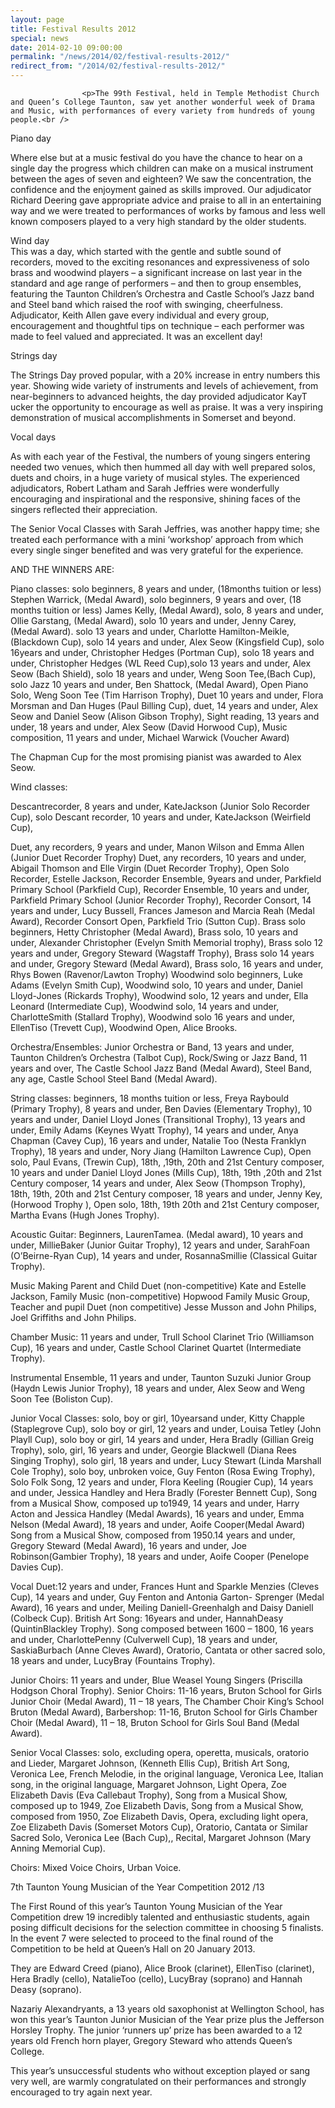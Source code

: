 ```yaml
---
layout: page
title: Festival Results 2012
special: news
date: 2014-02-10 09:00:00
permalink: "/news/2014/02/festival-results-2012/"
redirect_from: "/2014/02/festival-results-2012/"
---
```

<section>

                    
                    <p>The 99th Festival, held in Temple Methodist Church and Queen’s College Taunton, saw yet another wonderful week of Drama and Music, with performances of every variety from hundreds of young people.<br />
Piano day</p>
<p>Where else but at a music festival do you have the chance to hear on a single day the progress which children can make on a musical instrument between the ages of seven and eighteen? We saw the concentration, the confidence and the enjoyment gained as skills improved. Our adjudicator Richard Deering gave appropriate advice and praise to all in an entertaining way and we were treated to performances of works by famous and less well known composers played to a very high standard by the older students.</p>
<p>Wind day<br />
This was a day, which started with the gentle and subtle sound of recorders, moved to the exciting resonances and expressiveness of solo brass and woodwind players – a significant increase on last year in the standard and age range of performers – and then to group ensembles, featuring the Taunton Children’s Orchestra  and Castle School’s  Jazz band and Steel band which raised the roof with swinging, cheerfulness.  Adjudicator, Keith Allen gave every individual and every group, encouragement and thoughtful tips on technique – each performer was made to feel valued and appreciated. It was an excellent day! </p>
<p>Strings day</p>
<p>The Strings Day proved popular, with a 20% increase in entry numbers this year. Showing wide variety of instruments and levels of achievement, from near-beginners to advanced heights, the day provided adjudicator KayT ucker the opportunity to encourage as well as praise. It was a very inspiring demonstration of musical accomplishments in Somerset and beyond.</p>
<p>Vocal days</p>
<p>As with each year of the Festival, the numbers of young singers entering needed two venues, which then hummed all day with well prepared solos, duets and choirs, in a huge variety of musical styles.  The experienced adjudicators, Robert Latham and Sarah Jeffries were wonderfully encouraging and inspirational and the responsive, shining faces of the singers reflected their appreciation.</p>
<p>The Senior Vocal Classes with Sarah Jeffries, was another happy time; she treated each performance with a mini ‘workshop’ approach from which every single singer benefited and was very grateful for the experience.</p>
<p>AND THE WINNERS ARE:</p>
<p>Piano classes: solo beginners, 8 years and under, (18months tuition or less) Stephen Warrick, (Medal Award), solo beginners, 9 years and over, (18 months tuition or less) James Kelly, (Medal Award), solo, 8 years and under, Ollie Garstang, (Medal Award), solo 10 years and under, Jenny Carey, (Medal Award). solo 13 years and under, Charlotte Hamilton-Meikle, (Blackdown Cup), solo 14 years and under, Alex Seow (Kingsfield Cup), solo 16years and under, Christopher Hedges (Portman Cup), solo 18 years and under, Christopher Hedges (WL Reed Cup),solo 13 years and under, Alex Seow (Bach Shield), solo 18 years and under, Weng Soon Tee,(Bach Cup),  solo Jazz 10 years and under, Ben Shattock, (Medal Award),  Open Piano Solo, Weng Soon Tee (Tim Harrison Trophy), Duet 10 years and under, Flora Morsman and Dan Huges (Paul Billing Cup),  duet, 14 years and under, Alex Seow and Daniel Seow (Alison Gibson Trophy),  Sight reading, 13 years and under, 18 years and under, Alex Seow (David  Horwood Cup), Music composition, 11 years and under, Michael Warwick (Voucher Award)</p>
<p>The Chapman Cup for the most promising pianist was awarded to Alex Seow. </p>
<p>Wind classes:</p>
<p>Descantrecorder, 8 years and under, KateJackson (Junior Solo Recorder Cup), solo Descant recorder, 10 years and under, KateJackson (Weirfield Cup), </p>
<p>Duet, any recorders, 9 years and under, Manon Wilson and Emma Allen (Junior Duet Recorder Trophy) Duet, any recorders, 10 years and under, Abigail Thomson and Elle Virgin (Duet Recorder Trophy), Open Solo Recorder, Estelle Jackson, Recorder Ensemble, 9years and under, Parkfield Primary School  (Parkfield Cup), Recorder Ensemble, 10 years and under, Parkfield Primary School (Junior Recorder Trophy), Recorder Consort, 14 years and under, Lucy Bussell, Frances Jameson and Marcia Reah (Medal Award), Recorder Consort Open, Parkfield Trio (Sutton Cup). Brass solo beginners, Hetty Christopher (Medal Award), Brass solo, 10 years and under, Alexander Christopher (Evelyn Smith Memorial trophy), Brass solo 12 years and under, Gregory Steward (Wagstaff Trophy), Brass solo 14 years and under, Gregory Steward (Medal Award), Brass solo, 16 years and under, Rhys Bowen (Ravenor/Lawton Trophy) Woodwind solo beginners, Luke Adams (Evelyn Smith Cup), Woodwind  solo, 10 years and under, Daniel Lloyd-Jones (Rickards Trophy), Woodwind solo, 12 years and under, Ella Leonard (Intermediate Cup), Woodwind solo, 14 years and under, CharlotteSmith (Stallard Trophy), Woodwind solo 16 years and under, EllenTiso (Trevett Cup), Woodwind Open, Alice Brooks.  </p>
<p>Orchestra/Ensembles: Junior Orchestra or Band, 13 years and under, Taunton Children’s Orchestra (Talbot Cup), Rock/Swing or Jazz Band, 11 years and over, The Castle School Jazz Band (Medal Award), Steel Band, any age, Castle School Steel Band (Medal Award). </p>
<p>String classes: beginners, 18 months tuition or less, Freya Raybould (Primary Trophy), 8 years and under, Ben Davies (Elementary Trophy), 10 years and under, Daniel Lloyd Jones (Transitional Trophy), 13 years and under, Emily Adams (Keynes Wyatt Trophy), 14 years and under, Anya Chapman (Cavey Cup), 16 years and under, Natalie Too (Nesta Franklyn Trophy), 18 years and under, Nory Jiang (Hamilton Lawrence Cup), Open solo, Paul Evans, (Trewin Cup),  18th, ,19th, 20th and 21st Century composer, 10 years and under Daniel Lloyd Jones (Mills Cup), 18th, 19th ,20th and 21st Century composer, 14 years and under, Alex Seow  (Thompson Trophy), 18th, 19th, 20th and 21st Century composer, 18 years and under, Jenny Key, (Horwood Trophy ), Open solo, 18th, 19th 20th and 21st Century composer, Martha Evans (Hugh Jones Trophy).</p>
<p>Acoustic Guitar: Beginners, LaurenTamea. (Medal award), 10 years and under, MillieBaker (Junior Guitar Trophy), 12 years and under, SarahFoan (O’Beirne-Ryan Cup), 14 years and under, RosannaSmillie (Classical Guitar Trophy).</p>
<p>Music Making Parent and Child Duet (non-competitive) Kate and Estelle Jackson, Family Music (non-competitive) Hopwood Family Music Group, Teacher and pupil Duet (non competitive) Jesse Musson and John Philips, Joel Griffiths and John Philips.    </p>
<p>Chamber Music: 11 years and under, Trull School Clarinet Trio (Williamson Cup), 16 years and under, Castle School Clarinet Quartet (Intermediate Trophy).</p>
<p>Instrumental Ensemble, 11 years and under, Taunton Suzuki Junior Group (Haydn Lewis Junior Trophy), 18 years and under, Alex Seow and Weng Soon Tee (Boliston Cup). </p>
<p>Junior Vocal Classes: solo, boy or girl, 10yearsand under, Kitty Chapple (Staplegrove Cup), solo boy or girl, 12 years and under, Louisa Tetley (John Playll Cup), solo boy or girl, 14 years and under, Hera Bradly (Gillian Greig Trophy), solo, girl, 16 years and under, Georgie Blackwell (Diana Rees Singing Trophy), solo girl, 18 years and under, Lucy Stewart (Linda Marshall Cole Trophy), solo boy, unbroken voice, Guy Fenton (Rosa Ewing Trophy), Solo Folk Song, 12 years and under, Flora Keeling (Rougier Cup), 14 years and under, Jessica Handley and Hera Bradly (Forester Bennett Cup), Song from a Musical Show, composed up to1949, 14 years and under, Harry Acton and Jessica Handley (Medal Awards), 16 years and under, Emma Nelson (Medal Award), 18 years and under, Aoife Cooper(Medal Award)  Song from a Musical Show, composed from 1950.14 years and under, Gregory Steward (Medal Award), 16 years and under, Joe Robinson(Gambier Trophy), 18 years and under, Aoife Cooper (Penelope Davies Cup).</p>
<p>Vocal Duet:12 years and under, Frances Hunt and Sparkle Menzies  (Cleves Cup), 14 years and under, Guy Fenton and Antonia Garton- Sprenger (Medal Award), 16 years and under, Meiling Daniell-Greenhalgh and Daisy Daniell (Colbeck Cup).  British Art Song: 16years and under, HannahDeasy (QuintinBlackley Trophy). Song composed between 1600 – 1800, 16 years and under, CharlottePenny (Culverwell Cup), 18 years and under, SaskiaBurbach (Anne Cleves Award), Oratorio, Cantata or other sacred solo, 18 years and under, LucyBray (Fountains Trophy). </p>
<p>Junior Choirs: 11 years and under, Blue Weasel Young Singers (Priscilla Hodgson Choral Trophy).  Senior Choirs: 11-16 years, Bruton School for Girls Junior Choir (Medal Award), 11 – 18 years, The Chamber Choir King’s School Bruton (Medal Award), Barbershop: 11-16, Bruton School for Girls Chamber Choir (Medal Award), 11 – 18, Bruton School for Girls Soul Band (Medal Award).</p>
<p>Senior Vocal Classes: solo, excluding opera, operetta, musicals, oratorio and Lieder, Margaret Johnson, (Kenneth Ellis Cup), British Art Song, Veronica Lee, French Melodie, in the original language, Veronica Lee, Italian song, in the original language, Margaret Johnson, Light Opera, Zoe Elizabeth Davis (Eva Callebaut Trophy), Song from a Musical Show, composed up to 1949, Zoe Elizabeth Davis, Song from a Musical Show, composed from 1950, Zoe Elizabeth Davis, Opera, excluding light opera, Zoe Elizabeth Davis (Somerset Motors Cup), Oratorio, Cantata or Similar Sacred Solo, Veronica Lee (Bach Cup),, Recital, Margaret Johnson (Mary Anning Memorial Cup). </p>
<p>Choirs: Mixed Voice Choirs, Urban Voice.</p>
<p>7th Taunton Young Musician of the Year Competition 2012 /13</p>
<p>The First Round of this year’s Taunton Young Musician of the Year Competition drew 19 incredibly talented and enthusiastic students, again posing difficult decisions for the selection committee in choosing 5 finalists. In the event 7 were selected to proceed to the final round of the Competition to be held at Queen’s Hall on 20 January 2013.</p>
<p>They are Edward Creed (piano), Alice Brook (clarinet), EllenTiso (clarinet), Hera Bradly (cello), NatalieToo (cello), LucyBray (soprano) and Hannah Deasy (soprano).</p>
<p>Nazariy Alexandryants, a 13 years old saxophonist at Wellington School, has won this year&#8217;s Taunton Junior Musician of the Year prize plus the Jefferson Horsley Trophy.  The junior &#8216;runners up&#8217; prize has been awarded to a 12 years old French horn player, Gregory Steward who attends Queen&#8217;s College.</p>
<p>This year&#8217;s unsuccessful students who without exception played or sang very well, are warmly congratulated on their performances and strongly encouraged to try again next year.  </p>

                
</section>
